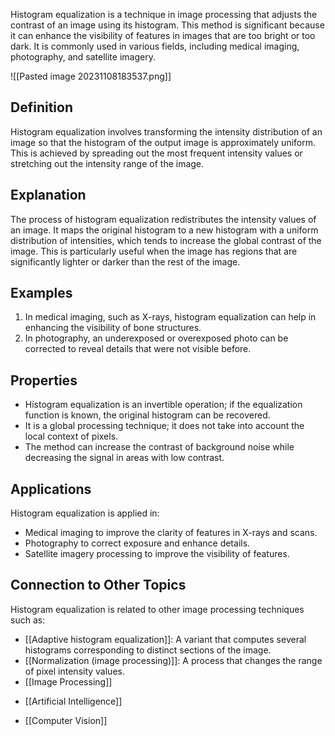 Histogram equalization is a technique in image processing that adjusts the contrast of an image using its histogram. This method is significant because it can enhance the visibility of features in images that are too bright or too dark. It is commonly used in various fields, including medical imaging, photography, and satellite imagery.

![[Pasted image 20231108183537.png]]

## Definition

Histogram equalization involves transforming the intensity distribution of an image so that the histogram of the output image is approximately uniform. This is achieved by spreading out the most frequent intensity values or stretching out the intensity range of the image.

## Explanation

The process of histogram equalization redistributes the intensity values of an image. It maps the original histogram to a new histogram with a uniform distribution of intensities, which tends to increase the global contrast of the image. This is particularly useful when the image has regions that are significantly lighter or darker than the rest of the image.

## Examples

1. In medical imaging, such as X-rays, histogram equalization can help in enhancing the visibility of bone structures.
2. In photography, an underexposed or overexposed photo can be corrected to reveal details that were not visible before.

## Properties

- Histogram equalization is an invertible operation; if the equalization function is known, the original histogram can be recovered.
- It is a global processing technique; it does not take into account the local context of pixels.
- The method can increase the contrast of background noise while decreasing the signal in areas with low contrast.

## Applications

Histogram equalization is applied in:

- Medical imaging to improve the clarity of features in X-rays and scans.
- Photography to correct exposure and enhance details.
- Satellite imagery processing to improve the visibility of features.

## Connection to Other Topics

Histogram equalization is related to other image processing techniques such as:

- [[Adaptive histogram equalization]]: A variant that computes several histograms corresponding to distinct sections of the image.
- [[Normalization (image processing)]]: A process that changes the range of pixel intensity values.
- [[Image Processing]]
* [[Artificial Intelligence]]
- [[Computer Vision]]